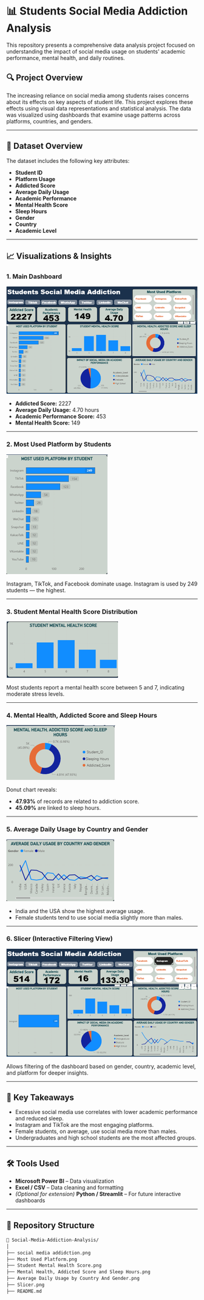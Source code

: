 # 📊 Students Social Media Addiction Analysis

This repository presents a comprehensive data analysis project focused on understanding the impact of social media usage on students' academic performance, mental health, and daily routines.

## 🔍 Project Overview

The increasing reliance on social media among students raises concerns about its effects on key aspects of student life. This project explores these effects using visual data representations and statistical analysis. The data was visualized using dashboards that examine usage patterns across platforms, countries, and genders.

---

## 📁 Dataset Overview

The dataset includes the following key attributes:
- **Student ID**
- **Platform Usage**
- **Addicted Score**
- **Average Daily Usage**
- **Academic Performance**
- **Mental Health Score**
- **Sleep Hours**
- **Gender**
- **Country**
- **Academic Level**

---

## 📈 Visualizations & Insights

### 1. Main Dashboard

![Social Media Addiction Dashboard](./social%20media%20addidction.png)

- **Addicted Score:** 2227
- **Average Daily Usage:** 4.70 hours
- **Academic Performance Score:** 453
- **Mental Health Score:** 149

---

### 2. Most Used Platform by Students

![Most Used Platform](./Most%20Used%20Platform.png)

Instagram, TikTok, and Facebook dominate usage. Instagram is used by 249 students — the highest.

---

### 3. Student Mental Health Score Distribution

![Student Mental Health Score](./Student%20Mental%20Health%20Score.png)

Most students report a mental health score between 5 and 7, indicating moderate stress levels.

---

### 4. Mental Health, Addicted Score and Sleep Hours

![Mental Health, Addicted Score and Sleep](./Mental%20Health,%20Addicted%20Score%20and%20Sleep%20Hours.png)

Donut chart reveals:
- **47.93%** of records are related to addiction score.
- **45.09%** are linked to sleep hours.

---

### 5. Average Daily Usage by Country and Gender

![Average Daily Usage by Country and Gender](./Average%20Daily%20Usage%20by%20Country%20And%20Gender.png)

- India and the USA show the highest average usage.
- Female students tend to use social media slightly more than males.

---

### 6. Slicer (Interactive Filtering View)

![Slicer](./Slicer.png)

Allows filtering of the dashboard based on gender, country, academic level, and platform for deeper insights.

---

## 🧠 Key Takeaways

- Excessive social media use correlates with lower academic performance and reduced sleep.
- Instagram and TikTok are the most engaging platforms.
- Female students, on average, use social media more than males.
- Undergraduates and high school students are the most affected groups.

---

## 🛠️ Tools Used

- **Microsoft Power BI** – Data visualization
- **Excel / CSV** – Data cleaning and formatting
- *(Optional for extension)* **Python / Streamlit** – For future interactive dashboards

---

## 📂 Repository Structure

```bash
📁 Social-Media-Addiction-Analysis/
│
├── social media addidction.png
├── Most Used Platform.png
├── Student Mental Health Score.png
├── Mental Health, Addicted Score and Sleep Hours.png
├── Average Daily Usage by Country And Gender.png
├── Slicer.png
├── README.md
